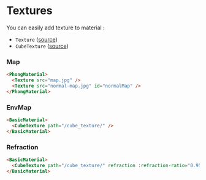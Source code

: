 # Textures

You can easily add texture to material :

- `Texture` ([source](https://github.com/troisjs/trois/blob/master/src/materials/Texture.js))
- `CubeTexture` ([source](https://github.com/troisjs/trois/blob/master/src/materials/CubeTexture.js))

### Map

```html
<PhongMaterial>
  <Texture src="map.jpg" />
  <Texture src="normal-map.jpg" id="normalMap" />
</PhongMaterial>
```

### EnvMap

```html
<BasicMaterial>
  <CubeTexture path="/cube_texture/" />
</BasicMaterial>
```

### Refraction

```html
<BasicMaterial>
  <CubeTexture path="/cube_texture/" refraction :refraction-ratio="0.95" />
</BasicMaterial>
```
